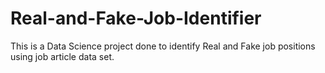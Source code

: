 # Real-and-Fake-Job-Identifier
This is a Data Science project done to identify Real and Fake job positions using job article data set. 
